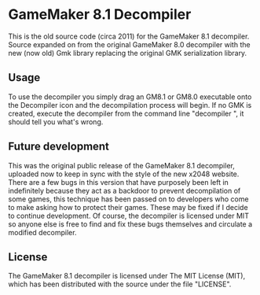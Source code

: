 GameMaker 8.1 Decompiler
========================

This is the old source code (circa 2011) for the GameMaker 8.1 decompiler.
Source expanded on from the original GameMaker 8.0 decompiler with the new (now old) Gmk library replacing the original GMK serialization library.

Usage
-----

To use the decompiler you simply drag an GM8.1 or GM8.0 executable onto the Decompiler icon and the decompilation process will begin. If no GMK is created, execute the decompiler from the command line "decompiler <exe-name>", it should tell you what's wrong.

Future development
------------------

This was the original public release of the GameMaker 8.1 decompiler, uploaded now to keep in sync with the style of the new x2048 website. There are a few bugs in this version that have purposely been left in indefinitely because they act as a backdoor to prevent decompilation of some games, this technique has been passed on to developers who come to make asking how to protect their games. These may be fixed if I decide to continue development.
Of course, the decompiler is licensed under MIT so anyone else is free to find and fix these bugs themselves and circulate a modified decompiler.

License
-------

The GameMaker 8.1 decompiler is licensed under The MIT License (MIT), which has been distributed with the source under the file "LICENSE".